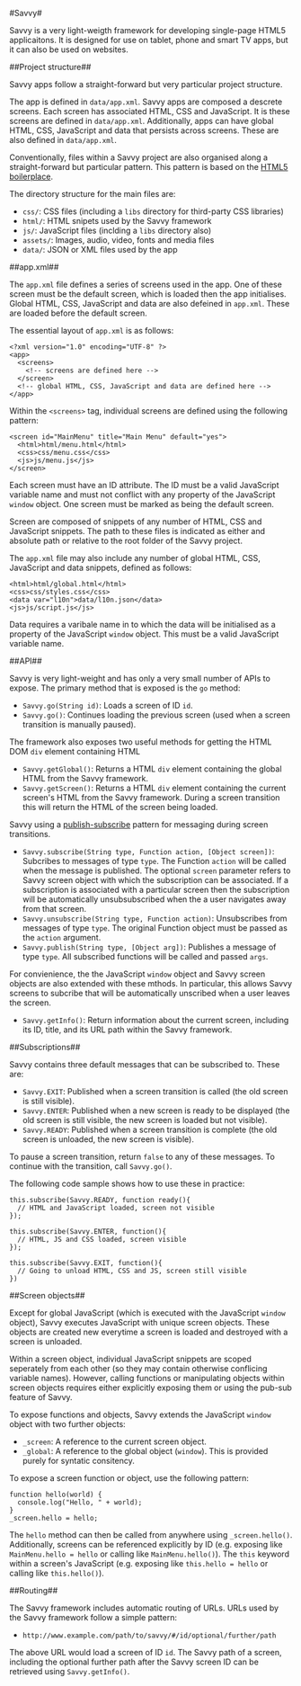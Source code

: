 #Savvy#

Savvy is a very light-weigth framework for developing single-page HTML5 applicaitons. It is designed for use on tablet, phone and smart TV apps, but it can also be used on websites.

##Project structure##

Savvy apps follow a straight-forward but very particular project structure.

The app is defined in `data/app.xml`. Savvy apps are composed a descrete screens. Each screen has associated HTML, CSS and JavaScript. It is these screens are defined in `data/app.xml`. Additionally, apps can have global HTML, CSS, JavaScript and data that persists across screens. These are also defined in `data/app.xml`.

Conventionally, files within a Savvy project are also organised along a straight-forward but particular pattern. This pattern is based on the [HTML5 boilerplace](http://html5boilerplate.com/).

The directory structure for the main files are:

- `css/`: CSS files (including a `libs` directory for third-party CSS libraries)
- `html/`: HTML snipets used by the Savvy framework
- `js/`: JavaScript files (inclding a `libs` directory also)
- `assets/`: Images, audio, video, fonts and media files
- `data/`: JSON or XML files used by the app

##app.xml##

The `app.xml` file defines a series of screens used in the app. One of these screen must be the default screen, which is loaded then the app initialises. Global HTML, CSS, JavaScript and data are also defeined in `app.xml`. These are loaded before the default screen.

The essential layout of `app.xml` is as follows:

    <?xml version="1.0" encoding="UTF-8" ?>
    <app>
      <screens>
        <!-- screens are defined here -->
      </screen>
      <!-- global HTML, CSS, JavaScript and data are defined here -->
    </app>

Within the `<screens>` tag, individual screens are defined using the following pattern:

    <screen id="MainMenu" title="Main Menu" default="yes">
      <html>html/menu.html</html>
      <css>css/menu.css</css>
      <js>js/menu.js</js>
    </screen>

Each screen must have an ID attribute. The ID must be a valid JavaScript variable name and must not conflict with any property of the JavaScript `window` object. One screen must be marked as being the default screen.

Screen are composed of snippets of any number of HTML, CSS and JavaScript snippets. The path to these files is indicated as either and absolute path or relative to the root folder of the Savvy project.

The `app.xml` file may also include any number of global HTML, CSS, JavaScript and data snippets, defined as follows:

    <html>html/global.html</html>
    <css>css/styles.css</css>
    <data var="l10n">data/l10n.json</data>
    <js>js/script.js</js>

Data requires a varibale name in to which the data will be initialised as a property of the JavaScript `window` object. This must be a valid JavaScript variable name.

##API##

Savvy is very light-weight and has only a very small number of APIs to expose. The primary method that is exposed is the `go` method:

- `Savvy.go(String id)`: Loads a screen of ID `id`.
- `Savvy.go()`: Continues loading the previous screen (used when a screen transition is manually paused).

The framework also exposes two useful methods for getting the HTML DOM `div` element containing HTML

- `Savvy.getGlobal()`: Returns a HTML `div` element containing the global HTML from the Savvy framework.
- `Savvy.getScreen()`: Returns a HTML `div` element containing the current screen's HTML from the Savvy framework. During a screen transition this will return the HTML of the screen being loaded.

Savvy using a [publish-subscribe](https://en.wikipedia.org/wiki/Publish%E2%80%93subscribe_pattern) pattern for messaging during screen transitions.

- `Savvy.subscribe(String type, Function action, [Object screen])`: Subcribes to messages of type `type`. The Function `action` will be called when the message is published. The optional `screen` parameter refers to Savvy screen object with which the subscription can be associated. If a subscription is associated with a particular screen then the subscription will be automatically unsubsubscribed when the a user navigates away from that screen.
- `Savvy.unsubscribe(String type, Function action)`: Unsubscribes from messages of type `type`. The original Function object must be passed as the `action` argument.
- `Savvy.publish(String type, [Object arg])`: Publishes a message of type `type`. All subscribed functions will be called and passed `args`.

For convienience, the the JavaScript `window` object and Savvy screen objects are also extended with these mthods. In particular, this allows Savvy screens to subcribe that will be automatically unscribed when a user leaves the screen. 

- `Savvy.getInfo()`: Return information about the current screen, including its ID, title, and its URL path within the Savvy framework.

##Subscriptions##

Savvy contains three default messages that can be subscribed to. These are:

- `Savvy.EXIT`: Published when a screen transition is called (the old screen is still visible).
- `Savvy.ENTER`: Published when a new screen is ready to be displayed (the old screen is still visible, the new screen is loaded but not visible).
- `Savvy.READY`: Published when a screen transition is complete (the old screen is unloaded, the new screen is visible).

To pause a screen transition, return `false` to any of these messages. To continue with the transition, call `Savvy.go()`.

The following code sample shows how to use these in practice:

    this.subscribe(Savvy.READY, function ready(){
      // HTML and JavaScript loaded, screen not visible
    });

    this.subscribe(Savvy.ENTER, function(){
      // HTML, JS and CSS loaded, screen visible
    });

    this.subscribe(Savvy.EXIT, function(){
      // Going to unload HTML, CSS and JS, screen still visible
    })

##Screen objects##

Except for global JavaScript (which is executed with the JavaScript `window` object), Savvy executes JavaScript with unique screen objects. These objects are created new everytime a screen is loaded and destroyed with a screen is unloaded.

Within a screen object, individual JavaScript snippets are scoped seperately from each other (so they may contain otherwise conflicing variable names). However, calling functions or manipulating objects within screen objects requires either explicitly exposing them or using the pub-sub feature of Savvy.

To expose functions and objects, Savvy extends the JavaScript `window` object with two further objects:

- `_screen`: A reference to the current screen object.
- `_global`: A reference to the global object (`window`). This is provided purely for syntatic consitency.

To expose a screen function or object, use the following pattern:

    function hello(world) {
      console.log("Hello, " + world);
    }
    _screen.hello = hello;

The `hello` method can then be called from anywhere using `_screen.hello()`. Additionally, screens can be referenced explicitly by ID (e.g. exposing like `MainMenu.hello = hello` or calling like `MainMenu.hello()`). The `this` keyword within a screen's JavaScript (e.g.  exposing like `this.hello = hello` or calling like `this.hello()`).

##Routing##

The Savvy framework includes automatic routing of URLs. URLs used by the Savvy framework follow a simple pattern:

- `http://www.example.com/path/to/savvy/#/id/optional/further/path`

The above URL would load a screen of ID `id`. The Savvy path of a screen, including the optional further path after the Savvy screen ID can be retrieved using `Savvy.getInfo()`.

